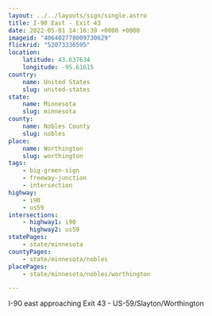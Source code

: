 ```yaml
---
layout: ../../layouts/sign/single.astro
title: I-90 East - Exit 43
date: 2022-05-01 14:16:39 +0000 +0000
imageid: "406402778009730629"
flickrid: "52073336595"
location:
    latitude: 43.637634
    longitude: -95.61615
country:
    name: United States
    slug: united-states
state:
    name: Minnesota
    slug: minnesota
county:
    name: Nobles County
    slug: nobles
place:
    name: Worthington
    slug: worthington
tags:
    - big-green-sign
    - freeway-junction
    - intersection
highway:
    - i90
    - us59
intersections:
    - highway1: i90
      highway2: us59
statePages:
    - state/minnesota
countyPages:
    - state/minnesota/nobles
placePages:
    - state/minnesota/nobles/worthington

---
```

I-90 east approaching Exit 43 - US-59/Slayton/Worthington